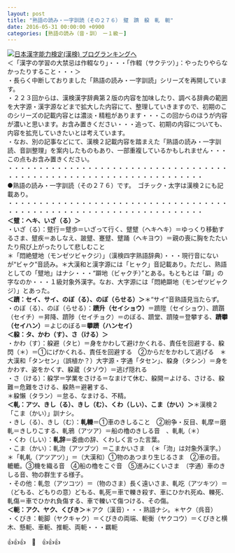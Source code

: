 ```yaml
---
layout: post
title: "熟語の読み・一字訓読（その２７６）　躄　躋　躱　軋　軛"
date: 2016-05-31 00:00:00 +0900
categories: [熟語の読み（音・訓）　ー１級－]
---
```


[![](/syuusyuu9701/assets/images/熟語の読み・一字訓読（その２７６）-躄-躋-躱-軋-軛-br_c_3028_1.gif)](http://blog.with2.net/link.php?1659096:3028 "日本漢字能力検定(漢検) ブログランキングへ")[日本漢字能力検定(漢検) ブログランキングへ](http://blog.with2.net/link.php?1659096:3028)  
＜「漢字の学習の大禁忌は作輟なり」・・・「作輟（サクテツ）」：やったりやらなかったりすること・・・＞  
・長らく中断しておりました「熟語の読み・一字訓読」シリーズを再開しています。  
・２２３回からは、漢検漢字辞典第２版の内容を加味したり、調べる辞典の範囲を大字源・漢字源などまで拡大した内容にて、整理していきますので、初期のこのシリーズの記載内容とは濃淡・精粗があります・・・この回からのほうが内容が濃いと思います。お含み置きください・・・追って、初期の内容についても、内容を拡充していきたいとは考えています。  
・なお、別の記事などにて、漢検２記載内容を踏まえた「熟語の読み・一字訓読、音訓整理」を案内したものもあり、一部重複しているかもしれません・・・この点もお含み置きください。  
・・・・・・・・・・・・・・・・・・・・・・・・・・・・・・・・・・・・・・・・・・・・・・・・・・・・・・・・・・・・・・・・・・・・  
●熟語の読み・一字訓読（その２７６）です。　ゴチック・太字は漢検２にも記載あり。  
・・・・・・・・・・・・・・・・・・・・・・・・・・・・・・・・・・・・・・・・・・・・・・・・・・・・・・・・・・・・・・・・・・・・  
**＜躄：ヘキ、いざ（る）＞**  
・いざ（る）：躄行＝躄歩＝いざって行く、躄躄（ヘキヘキ）＝ゆっくり移動するさま、躄疾＝あしなえ、跛躄、蹇躄、躄踊（ヘキヨウ）＝親の喪に胸をたたいたり飛び上がったりして悲しむこと  
＊「悶絶躄地（モンゼツビャクジ）」（漢検四字熟語辞典）・・・現行音にないが“ビャク”音読み。＊大漢和と漢字源には「ヒャク」音記載あり。ただし、熟語としての「躄地」はナシ・・・“躃地（ビャクチ）”とある。もともとは「躃」の字なのか・・・１級対象外漢字。なお、大字源には「悶絶躃地（モンゼツビャクジ）」とあった。  
**＜躋：セイ、サイ、のぼ（る）、のぼ（らせる）＞**＊“サイ”音熟語見当たらず。  
・のぼ（る）、のぼ（らせる）：**躋升（セイショウ）**＝躋陞（セイショウ）、躋躓（セイチ）＝昇降、躋陟（セイチョク）＝のぼる、躋堂、躋陵＝登攀する、**躋攀（セイハン）**＝よじのぼる＝**攀躋（ハンセイ）**  
**＜躱：タ、かわ（す）、さ（ける）＞**  
・かわ（す）：躱避（タヒ）＝身をかわして避けかくれる、責任を回避する、躱閃（＊）＝①にげかくれる、責任を回避する　②からだをかわして逃げる　＊大漢和「タンセン」（誤植か？）大字源・字通「タセン」、躱身（タシン）＝身をかわす、姿をかくす、躱蔵（タゾウ）＝逃げ隠れる  
・さ（ける）：躱学＝学業をさける＝なまけて休む、躱開＝よける、さける、躱難＝危難をさける、躱熱＝避暑する、  
＊躱懶（タラン）＝怠る、なまける、不精。  
**＜軋：アツ、きし（る）、きし（む）、くわ（しい）、こま（かい）＞**＊漢検２「こま（かい）」訓ナシ。  
・きし（る）、きし（む）：**軋轢**＝①車のきしること　②紛争・反目、軋摩＝磨軋＝きしりこする、軋鴉（アツア）＝船の櫓のきしる音　、軋軋（＊）  
・くわ（しい）：**軋辞**＝委曲の辞、くわしく言った言葉。  
・こま（かい）：軋沕（アツブツ）＝こまかいさま　（＊「沕」は対象外漢字。）  
＊「軋軋（アツアツ）」＝（大漢和）①物のあつまり生じるさま　②車の音。轆轆。③機を織る音　④船の櫓をこぐ音　⑤進みにくいさま　（字通）車のきしる音、物の群生する様子。  
・その他：軋忽（アツコツ）＝（物のさま）長く遠いさま、軋吃（アツキツ）＝（どもる、どもりの意）どもる、軋死＝車で轢き殺す、車にひかれ死ぬ、轢死、軋傷＝車でひかれ負傷する、車で轢いて傷つける、その傷。  
**＜軛：アク、ヤク、くびき＞**＊アク（漢音）・・・熟語ナシ。＊ヤク（呉音）  
・くびき：軛脚（ヤクキャク）＝くびきの両端、軛衡（ヤクコウ）＝くびきと横木、懸軛、車軛、推軛、両軛・・・羈軛  
  
👍👍👍　🐒　👍👍👍  
  